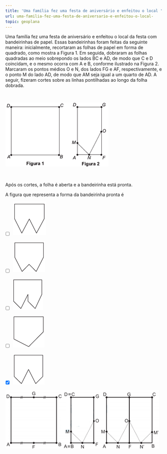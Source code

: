 ```yaml
---
title: 'Uma família fez uma festa de aniversário e enfeitou o local '
url: uma-familia-fez-uma-festa-de-aniversario-e-enfeitou-o-local-
topic: geoplana
---
```



Uma família fez uma festa de aniversário e enfeitou o local da festa com bandeirinhas de papel. Essas bandeirinhas foram feitas da seguinte maneira: inicialmente, recortaram as folhas de papel em forma de quadrado, como mostra a Figura 1. Em seguida, dobraram as folhas quadradas ao meio sobrepondo os lados BC e AD, de modo que C e D coincidam, e o mesmo ocorra com A e B, conforme ilustrado na Figura 2. Marcaram os pontos médios O e N, dos lados FG e AF, respectivamente, e o ponto M do lado AD, de modo que AM seja igual a um quarto de AD. A seguir, fizeram cortes sobre as linhas pontilhadas ao longo da folha dobrada.

 

![](48a8f5df-099f-7877-4280-f74d6d425fa2.png)

 

Após os cortes, a folha é aberta e a bandeirinha está pronta.

A figura que representa a forma da bandeirinha pronta é



- [ ] ![](62b7ee98-225d-f220-0e08-780ed6840df4.png)
- [ ] ![](e08796b0-01ba-9bbf-e6ee-4c467febaf7f.png)
- [ ] ![](10581278-3fca-8d28-a401-3f843ba6da4d.png)
- [ ] ![](0ecd8990-434f-ecfe-ee63-84610b98fca9.png)
- [x] ![](d8cfccb1-5696-caa0-81f8-3af2ac16c192.png)


![](cceb0a8a-eec2-b0c3-46fc-0f4db10fc01b.png)

 

 
